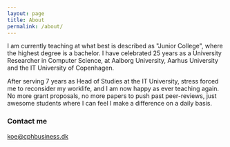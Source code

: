 ```yaml
---
layout: page
title: About
permalink: /about/
---
```


I am currently teaching at what best is described as "Junior College", where the highest degree is a bachelor. I have celebrated 25 years as a University Researcher in Computer Science, at Aalborg University, Aarhus University and the IT University of Copenhagen. 

After serving 7 years as Head of Studies at the IT University, stress forced me to reconsider my worklife, and I am now happy as ever teaching again. No more grant proposals, no more papers to push past peer-reviews, just awesome students where I can feel I make a difference on a daily basis.


### Contact me

[koe@cphbusiness.dk](mailto:koe@cphbusiness.dk)

